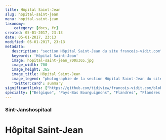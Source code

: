 ```yaml
---
title: Hôpital Saint-Jean
slug: hopital-saint-jean
menu: hopital-saint-jean
taxonomy:
    category: [docs, fr]
created: 05-01-2017, 23:13
date: 05-01-2017, 23:13
modified: 05-01-2017, 23:13
metadata:
   description: "section Hôpital Saint-Jean du site francois-vidit.com"
   keywords: 'Hôpital Saint-Jean'
   image: hopital-saint-jean_700x365.jpg
   image_width: 700
   image_height: 365
   image_title: Hôpital Saint-Jean
   image_legend: "photographie de la section Hôpital Saint-Jean du site francois-vidit.com"
   'twitter:card': summary
significantlinks: ["https://github.com/tidiview/francois-vidit.com/blob/develop/user/sites/docs/pages/01.home/05.bruges/01.hopital-saint-jean/chapter.fr.md"]
specialty: ["Belgique", "Pays-Bas Bourguignons", "Flandres", "Flandres Occidentale", "Bruges", "Musées de Bruges", "Primitifs Flamands", "Renaissance nordique", "Hôpital Saint-Jean", "Hôpital Saint-Jean de Bruges", "Musée Hans Memling", "Hans Memling"]
---
```

### Sint-Janshospitaal

# Hôpital Saint-Jean